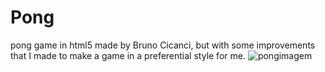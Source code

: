 # Pong
pong game in html5 made by Bruno Cicanci, but with some improvements that I made to make a game in a preferential style for me.
![pongimagem](https://user-images.githubusercontent.com/72584453/109868568-8bcdb000-7c46-11eb-8d92-7c2740a7eb9e.PNG)
